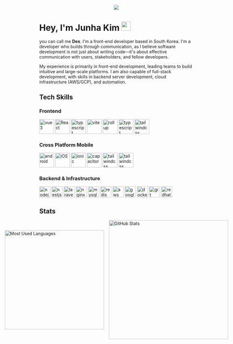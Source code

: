 <p align='center'>
    <img src="https://capsule-render.vercel.app/api?type=waving&color=gradient&height=240&section=header&text=Ought%20to%20Build&fontSize=75&animation=fadeIn&fontAlignY=32&desc=Welcome%20to%20my%20GitHub!%20Let's%20Connect&descAlignY=46&descAlign=60"/>
</p>

# Hey, I'm Junha Kim <img src="https://media.giphy.com/media/hvRJCLFzcasrR4ia7z/giphy.gif" width="30px">

you can call me **Dex**. I'm a front-end developer based in South Korea. I'm a developer who builds through
communication, as I believe software development is not just about writing code—it's about effective communication with
users, stakeholders, and fellow developers.

My experience is primarily in front-end development, leading teams to build intuitive and large-scale platforms. I am
also capable of full-stack development, with skills in backend server development, cloud infrastructure (AWS/GCP), and
automation.

## Tech Skills

### Frontend

<p align="left">
    <img src="https://cdn.jsdelivr.net/gh/devicons/devicon@latest/icons/vuejs/vuejs-original-wordmark.svg" alt="vue3" width=48 />
    <img src="https://cdn.jsdelivr.net/gh/devicons/devicon@latest/icons/react/react-original-wordmark.svg" alt="React" width=48/>
    <img src="https://devicon-website.vercel.app/api/typescript/original.svg" alt="typescript" width=48/>
    <img src="https://cdn.jsdelivr.net/gh/devicons/devicon@latest/icons/vitejs/vitejs-original.svg" alt="vite" width=48 />
    <img src="https://img.icons8.com/external-tal-revivo-shadow-tal-revivo/48/external-rollup-module-bundler-for-javascript-which-compiles-small-pieces-of-code-into-larger-logo-shadow-tal-revivo.png" alt="rollup" width=48/>
    <img src="https://cdn.jsdelivr.net/gh/devicons/devicon@latest/icons/postcss/postcss-original.svg" alt="typescript" width=48 />
    <img src="https://cdn.jsdelivr.net/gh/devicons/devicon@latest/icons/tailwindcss/tailwindcss-original.svg" alt="tailwindcss" width=48 />
</p>

### Cross Platform Mobile

<p align="left">
    <img src="https://cdn.jsdelivr.net/gh/devicons/devicon@latest/icons/android/android-plain.svg" alt="android" width="48" />
    <img src="https://cdn.jsdelivr.net/gh/devicons/devicon@latest/icons/apple/apple-original.svg" alt="iOS" width="48" />
    <img src="https://cdn.jsdelivr.net/gh/devicons/devicon@latest/icons/ionic/ionic-original.svg" alt="ionic" width="48" />
    <img src="https://cdn.jsdelivr.net/gh/devicons/devicon@latest/icons/capacitor/capacitor-original.svg" alt="capacitor" width="48" />
    <img src="https://cdn.jsdelivr.net/gh/devicons/devicon@latest/icons/kotlin/kotlin-original.svg" alt="tailwindcss" width="48" />
    <img src="https://cdn.jsdelivr.net/gh/devicons/devicon@latest/icons/swift/swift-original.svg" alt="tailwindcss" width="48" />
</p>

### Backend & Infrastructure

<p align="left">
    <img src="https://cdn.jsdelivr.net/gh/devicons/devicon@latest/icons/nodejs/nodejs-plain-wordmark.svg" alt="nodejs" width="36" />
    <img src="https://cdn.jsdelivr.net/gh/devicons/devicon@latest/icons/nestjs/nestjs-original.svg" alt="nestjs" width="36" />
    <img src="https://cdn.jsdelivr.net/gh/devicons/devicon@latest/icons/laravel/laravel-original.svg" alt="laravel" width="36" />
    <img src="https://cdn.jsdelivr.net/gh/devicons/devicon@latest/icons/nginx/nginx-original.svg" alt="nginx" width="36"/>
    <img src="https://cdn.jsdelivr.net/gh/devicons/devicon@latest/icons/mysql/mysql-original.svg" alt="mysql" width="36" />
    <img src="https://cdn.jsdelivr.net/gh/devicons/devicon@latest/icons/redis/redis-original.svg" alt="redis" width="36" />
    <img src="https://cdn.jsdelivr.net/gh/devicons/devicon@latest/icons/amazonwebservices/amazonwebservices-original-wordmark.svg" alt="aws" width="36"/>
    <img src="https://cdn.jsdelivr.net/gh/devicons/devicon@latest/icons/googlecloud/googlecloud-original.svg" alt="google cloud" width="36" />
    <img src="https://cdn.jsdelivr.net/gh/devicons/devicon@latest/icons/docker/docker-original-wordmark.svg" alt="docker" width="36" />
    <img src="https://cdn.jsdelivr.net/gh/devicons/devicon@latest/icons/git/git-original.svg" alt="git" width="36" />
    <img src="https://cdn.jsdelivr.net/gh/devicons/devicon@latest/icons/redhat/redhat-original.svg" alt="redhat" width="36" />
</p>

## Stats

<div style="display: flex; align-items: center; justify-content: center; gap: 16px; flex-wrap: nowrap;">
  <img width=325 src="https://github-readme-stats.vercel.app/api/top-langs?username=JunhaDex&theme=transparent&layout=donut&hide=css&langs_count=8&border_radius=10&show_icons=true&locale=en" alt="Most Used Languages" />
<img width=390 src="https://github-readme-stats.vercel.app/api?username=JunhaDex&theme=transparent&count_private=true&show_icons=true&rank_icon=github&locale=en" alt="GitHub Stats" />
</div>
